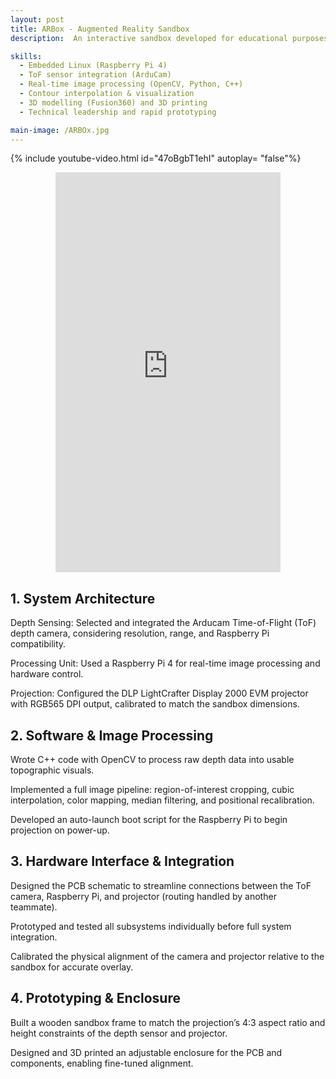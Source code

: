 ```yaml
---
layout: post
title: ARBox - Augmented Reality Sandbox
description:  An interactive sandbox developed for educational purposes, ARBox transforms real-world sand elevations into dynamic topographic maps using a time-of-flight depth camera and real-time projection. Designed as part of an academic engineering course, the project required practical integration of hardware and software. I contributed to system interfacing, sensor selection, and real-time image processing. I served as the technical lead, overseeing nearly all technical aspects of the system design.

skills: 
  - Embedded Linux (Raspberry Pi 4)
  - ToF sensor integration (ArduCam)
  - Real-time image processing (OpenCV, Python, C++)
  - Contour interpolation & visualization
  - 3D modelling (Fusion360) and 3D printing
  - Technical leadership and rapid prototyping

main-image: /ARBOx.jpg
---
```


{% include youtube-video.html id="47oBgbT1ehI" autoplay= "false"%}

<div style="width: 100%; max-width: 360px; margin: auto;">
  <div style="position: relative; padding-bottom: 177.78%; height: 0; overflow: hidden;">
    <iframe 
      src="https://www.youtube.com/embed/47oBgbT1ehI" 
      style="position: absolute; top: 0; left: 0; width: 100%; height: 100%;" 
      frameborder="0" 
      allowfullscreen>
    </iframe>
  </div>
</div>


## 1. System Architecture
Depth Sensing: Selected and integrated the Arducam Time-of-Flight (ToF) depth camera, considering resolution, range, and Raspberry Pi compatibility.

Processing Unit: Used a Raspberry Pi 4 for real-time image processing and hardware control.

Projection: Configured the DLP LightCrafter Display 2000 EVM projector with RGB565 DPI output, calibrated to match the sandbox dimensions.

## 2. Software & Image Processing

Wrote C++ code with OpenCV to process raw depth data into usable topographic visuals.

Implemented a full image pipeline: region-of-interest cropping, cubic interpolation, color mapping, median filtering, and positional recalibration.

Developed an auto-launch boot script for the Raspberry Pi to begin projection on power-up.

## 3. Hardware Interface & Integration

Designed the PCB schematic to streamline connections between the ToF camera, Raspberry Pi, and projector (routing handled by another teammate).

Prototyped and tested all subsystems individually before full system integration.

Calibrated the physical alignment of the camera and projector relative to the sandbox for accurate overlay.

## 4. Prototyping & Enclosure

Built a wooden sandbox frame to match the projection’s 4:3 aspect ratio and height constraints of the depth sensor and projector.

Designed and 3D printed an adjustable enclosure for the PCB and components, enabling fine-tuned alignment.
